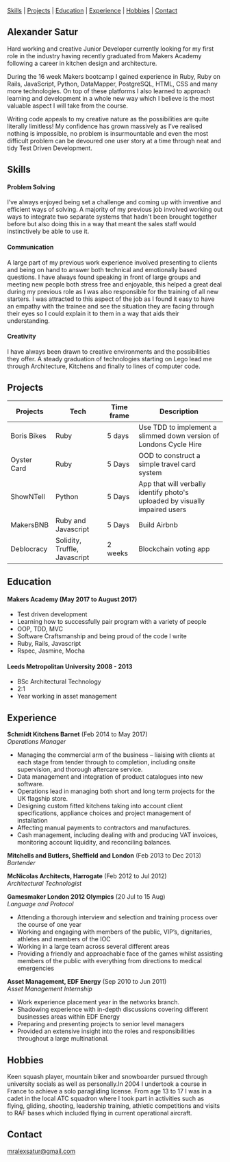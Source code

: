 [Skills](#skills) | [Projects](#projects) | [Education](#education) | [Experience](#experience) | [Hobbies](#hobbies) | [Contact](#contact)

## Alexander Satur

Hard working and creative Junior Developer currently looking for my first role in the industry having recently graduated from Makers Academy following a career in kitchen design and architecture.

During the 16 week Makers bootcamp I gained experience in Ruby, Ruby on Rails, JavaScript, Python, DataMapper, PostgreSQL, HTML, CSS and many more technologies. On top of these platforms I also learned to approach learning and development in a whole new way which I believe is the most valuable aspect I will take from the course.

Writing code appeals to my creative nature as the possibilities are quite literally limitless! My confidence has grown massively as I’ve realised nothing is impossible, no problem is insurmountable and even the most difficult problem can be devoured one user story at a time through neat and tidy Test Driven Development. 


## Skills

#### Problem Solving

I’ve always enjoyed being set a challenge and coming up with inventive and efficient ways of solving. A majority of my previous job involved working out ways to integrate two separate systems that hadn't been brought together before but also doing this in a way that meant the sales staff would instinctively be able to use it.

#### Communication

A large part of my previous work experience involved presenting to clients and being on hand to answer both technical and emotionally based questions. I have always found speaking in front of large groups and meeting new people both stress free and enjoyable, this helped a great deal during my previous role as I was also responsible for the training of all new starters. I was attracted to this aspect of the job as I found it easy to have an empathy with the trainee and see the situation they are facing through their eyes so I could explain it to them in a way that aids their understanding.

#### Creativity

I have always been drawn to creative environments and the possibilities they offer. A steady graduation of technologies starting on Lego lead me through Architecture, Kitchens and finally to lines of computer code. 


## Projects

| Projects  | Tech  | Time frame  | Description  |
| --- | --- | --- | --- |
| Boris Bikes | Ruby  | 5 days | Use TDD to implement a slimmed down version of Londons Cycle Hire |
| Oyster Card | Ruby | 5 Days | OOD to construct a simple travel card system |
| ShowNTell | Python | 5 Days | App that will verbally identify photo's uploaded by visually impaired users |
| MakersBNB | Ruby and Javascript | 5 Days | Build Airbnb
| Deblocracy | Solidity, Truffle, Javascript | 2 weeks | Blockchain voting app



## Education

#### Makers Academy (May 2017 to August 2017)

- Test driven development
- Learning how to successfully pair program with a variety of people
- OOP, TDD, MVC
- Software Craftsmanship and being proud of the code I write
- Ruby, Rails, Javascript
- Rspec, Jasmine, Mocha

#### Leeds Metropolitan University	2008 - 2013

- BSc Architectural Technology
- 2:1
- Year working in asset management

## Experience

**Schmidt Kitchens Barnet** (Feb 2014 to May 2017)    
*Operations Manager*
- Managing the commercial arm of the business – liaising with clients at each stage from tender through to completion, including onsite supervision, and thorough aftercare service.
- Data management and integration of product catalogues into new software.
- Operations lead in managing both short and long term projects for the UK flagship store.
- Designing custom fitted kitchens taking into account client specifications, appliance choices and project management of installation
- Affecting manual payments to contractors and manufactures.
- Cash management, including dealing with and producing VAT invoices, monitoring account liquidity, and reconciling balances.

**Mitchells and Butlers, Sheffield and London** (Feb 2013 to Dec 2013)   
*Bartender*

**McNicolas Architects, Harrogate** (Feb 2012 to Jul 2012)   
*Architectural Technologist*

**Gamesmaker London 2012 Olympics** (20 Jul to 15 Aug)   
*Language and Protocol*
- Attending a thorough interview and selection and training process over the course of one year
- Working and engaging with members of the public, VIP’s, dignitaries, athletes and members of the IOC
- Working in a large team across several different areas
- Providing a friendly and approachable face of the games whilst assisting members of the public with everything from directions to medical emergencies

**Asset Management, EDF Energy** (Sep 2010 to Jun 2011)   
*Asset Management Internship*
- Work experience placement year in the networks branch.
- Shadowing experience with in-depth discussions covering different businesses areas within EDF Energy
- Preparing and presenting projects to senior level managers
- Provided an extensive insight into the roles and responsibilities throughout a large multinational.


## Hobbies

Keen squash player, mountain biker and snowboarder pursued through university socials as well as personally.In 2004 I undertook a course in France to achieve a solo paragliding license.
From age 13 to 17 I was in a cadet in the local ATC squadron where I took part in activities such as flying, gliding, shooting, leadership training, athletic competitions and visits to RAF bases which included flying in current operational aircraft.


## Contact

mralexsatur@gmail.com
